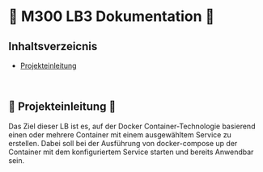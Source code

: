 #  📒 M300 LB3 Dokumentation  📒

## Inhaltsverzeicnis
- [Projekteinleitung](#Projekteinleitung)

<br>

## 🏁 Projekteinleitung  🏁
Das Ziel dieser LB ist es, auf der Docker Container-Technologie basierend einen oder mehrere Container mit einem ausgewähltem Service zu erstellen.
Dabei soll bei der Ausführung von docker-compose up der Container mit dem konfiguriertem Service starten und bereits Anwendbar sein.